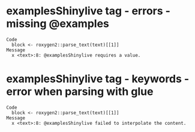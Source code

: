 # examplesShinylive tag - errors - missing @examples

    Code
      block <- roxygen2::parse_text(text)[[1]]
    Message
      x <text>:8: @examplesShinylive requires a value.

# examplesShinylive tag - keywords - error when parsing with glue

    Code
      block <- roxygen2::parse_text(text)[[1]]
    Message
      x <text>:8: @examplesShinylive failed to interpolate the content.

